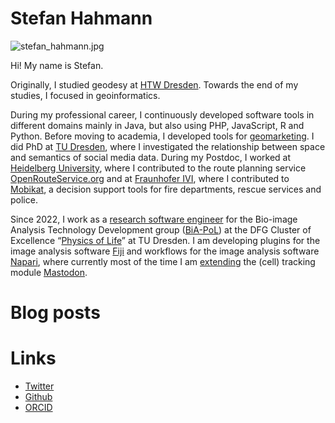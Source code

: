 # Stefan Hahmann

![stefan_hahmann.jpg](readme/stefan_hahmann.jpg)

Hi! My name is Stefan.

Originally, I studied geodesy at [HTW Dresden](https://www.htw-dresden.de/hochschule/fakultaeten/geoinformation). Towards the end of my studies, I focused in geoinformatics.

During my professional career, I continuously developed software tools in different domains mainly in Java, but also using PHP, JavaScript, R and Python. Before moving to academia, I developed tools for [geomarketing](https://www.microm.de/apps/mapchart-gis). I did PhD at [TU Dresden](https://tu-dresden.de/bu/umwelt/geo/ifk), where I investigated the relationship between space and semantics of social media data.
During my Postdoc, I worked at [Heidelberg University](https://www.geog.uni-heidelberg.de/gis/), where I contributed to the route planning service [OpenRouteService.org](https://maps.openrouteservice.org/#/) and at [Fraunhofer IVI](https://www.ivi.fraunhofer.de/), where I contributed to [Mobikat](https://www.mobikat.net/en.html), a decision support tools for fire departments, rescue services and police.

Since 2022, I work as a [research software engineer](https://de-rse.org/en/) for the Bio-image Analysis Technology Development group ([BiA-PoL](https://physics-of-life.tu-dresden.de/research/core-groups/bio-image-analysis/people)) at the DFG Cluster of Excellence “[Physics of Life](https://physics-of-life.tu-dresden.de/)” at TU Dresden. I am developing plugins for the image analysis software [Fiji](https://imagej.net/software/fiji/) and workflows for the image analysis software [Napari](https://napari.org/stable/), where currently most of the time I am [extending](https://github.com/mastodon-sc/mastodon-deep-lineage) the (cell) tracking module [Mastodon](https://mastodon.readthedocs.io/en/latest/).

# Blog posts

# Links

* [Twitter](https://twitter.com/stefanhahmann)
* [Github](https://github.com/stefanhahmann/)
* [ORCID](https://orcid.org/0000-0002-8145-7090)
